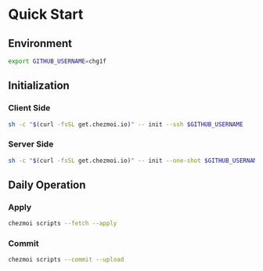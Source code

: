 # Quick Start

## Environment

```bash
export GITHUB_USERNAME=chg1f
```

## Initialization

### Client Side

```bash
sh -c "$(curl -fsSL get.chezmoi.io)" -- init --ssh $GITHUB_USERNAME
```

### Server Side

```bash
sh -c "$(curl -fsSL get.chezmoi.io)" -- init --one-shot $GITHUB_USERNAME
```

## Daily Operation

### Apply

```bash
chezmoi scripts --fetch --apply
```

### Commit

```bash
chezmoi scripts --commit --upload
```
